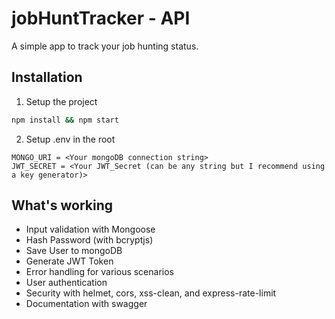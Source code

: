 # jobHuntTracker - API
A simple app to track your job hunting status.

## Installation

1. Setup the project
  ```bash
  npm install && npm start
  ```

2. Setup .env in the root
  ```
  MONGO_URI = <Your mongoDB connection string>
  JWT_SECRET = <Your JWT_Secret (can be any string but I recommend using a key generator)> 
  ```

## What's working

- Input validation with Mongoose
- Hash Password (with bcryptjs)
- Save User to mongoDB
- Generate JWT Token
- Error handling for various scenarios
- User authentication
- Security with helmet, cors, xss-clean, and express-rate-limit
- Documentation with swagger
